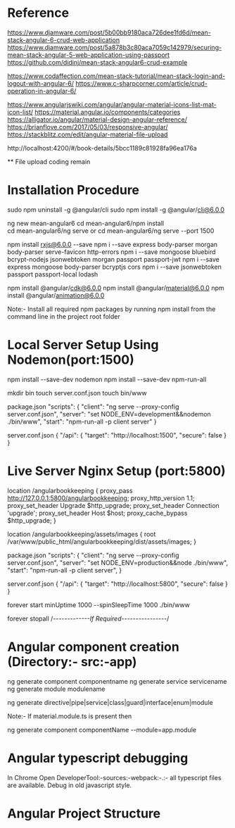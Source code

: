 # Reference
  https://www.djamware.com/post/5b00bb9180aca726dee1fd6d/mean-stack-angular-6-crud-web-application
  https://www.djamware.com/post/5a878b3c80aca7059c142979/securing-mean-stack-angular-5-web-application-using-passport
  https://github.com/didinj/mean-stack-angular6-crud-example

  https://www.codaffection.com/mean-stack-tutorial/mean-stack-login-and-logout-with-angular-6/
  https://www.c-sharpcorner.com/article/crud-operation-in-angular-6/

  https://www.angularjswiki.com/angular/angular-material-icons-list-mat-icon-list/
  https://material.angular.io/components/categories
  https://alligator.io/angular/material-design-angular-reference/
  https://brianflove.com/2017/05/03/responsive-angular/
  https://stackblitz.com/edit/angular-material-file-upload

  http://localhost:4200/#/book-details/5bcc1189c81928fa96ea176a

  ** File upload coding remain

# Installation Procedure
  sudo npm uninstall -g @angular/cli
  sudo npm install -g @angular/cli@6.0.0

  ng new mean-angular6
  cd mean-angular6/npm install      
  cd mean-angular6/ng serve or cd mean-angular6/ng serve --port 1500

  npm install rxjs@6.0.0 --save
  npm i --save express body-parser morgan body-parser serve-favicon http-errors
  npm i --save mongoose bluebird bcrypt-nodejs jsonwebtoken morgan passport passport-jwt
  npm i --save express mongoose body-parser bcryptjs cors
  npm i --save jsonwebtoken passport passport-local lodash

  npm install @angular/cdk@6.0.0
  npm install @angular/material@6.0.0
  npm install @angular/animation@6.0.0

  Note:- Install all required npm packages by running npm install from the command line in the project root folder

# Local Server Setup Using Nodemon(port:1500)

  npm install --save-dev nodemon
  npm install --save-dev npm-run-all

  mkdir bin
  touch server.conf.json
  touch bin/www

  package.json
   "scripts": {
     "client": "ng serve --proxy-config server.conf.json",
     "server": "set NODE_ENV=development&&nodemon ./bin/www",
     "start": "npm-run-all -p client server"
   }

  server.conf.json
  {
    "/api": {
      "target": "http://localhost:1500",
      "secure": false
    }
  }

# Live Server Nginx Setup (port:5800)
  location /angularbookkeeping {
	     proxy_pass http://127.0.0.1:5800/angularbookkeeping;
	     proxy_http_version 1.1;
	     proxy_set_header Upgrade $http_upgrade;
	     proxy_set_header Connection 'upgrade';
	     proxy_set_header Host $host;
	     proxy_cache_bypass $http_upgrade;
  }

  location /angularbookkeeping/assets/images {
       root /var/www/public_html/angularbookkeeping/dist/assets/images;
  }

  package.json
   "scripts": {
      "client": "ng serve --proxy-config server.conf.json",
      "server": "set NODE_ENV=production&&node ./bin/www",
      "start": "npm-run-all -p client server",
   }

  server.conf.json
  {
   "/api": {
     "target": "http://localhost:5800",
     "secure": false
   }
  }


  forever start minUptime 1000 --spinSleepTime 1000 ./bin/www

  forever stopall   /*-------------If Required----------------*/

# Angular component creation (Directory:- src:-app)

  ng generate component componentname
  ng generate service servicename
  ng generate module modulename

  ng generate directive|pipe|service|class|guard|interface|enum|module

  Note:- If material.module.ts is present then

  ng generate component componentName --module=app.module

# Angular typescript debugging

  In Chrome Open DeveloperTool:-sources:-webpack:-.:- all typescript files are available.
  Debug in old javascript style.

# Angular Project Structure
